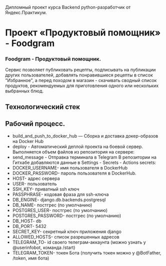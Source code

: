 Дипломный проект курса Backend python-разработчик от Яндекс.Практикум.

# Проект «Продуктовый помощник» - Foodgram
### Foodgram - Продуктовый помощник. 
Сервис позволяет публиковать рецепты, подписывать на публикации других пользователей, добавлять понравившиеся рецепты в список "Избранное", а перед походом в магазин - скачивать сводный список продуктов, рекомендуемых для приготовления одного или нескольких выбранных блюд.

## Технологический стек


## Рабочий процесс.
- build_and_push_to_docker_hub — Сборка и доставка докер-образов на Docker Hub
- deploy - Автоматический деплой проекта на боевой сервер. Выполняется объем файлов из репозитория на сервере:
- send_message - Отправка терминала в Telegram В репозитории на Гитхабе добавляются данные в Settings - Secrets - Actions secrets:
- DOCKER_USERNAME- имя пользователя в DockerHub
- DOCKER_PASSWORD- пароль пользователя в DockerHub.
- HOST- адрес сервера
- USER- пользователь
- SSH_KEY- приватный ssh ключ
- PASSPHRASE- кодовая фраза для ssh-ключа
- DB_ENGINE- django.db.backends.postgresql
- DB_NAME- постгрес (по умолчанию)
- POSTGRES_USER- постгрес (по умолчанию)
- POSTGRES_PASSWORD- постгрес (по умолчанию)
- DB_HOST- db
- DB_PORT- 5432
- SECRET_KEY- секретный ключ приложения django
- ALLOWED_HOSTS- список разрешенных адресов
- TELEGRAM_TO- id своего телеграм-аккаунта (можно узнать у @userinfobot, команда /start)
- TELEGRAM_TOKEN- токен Бота (получить токен можно у @BotFather, /token, имя бота)
